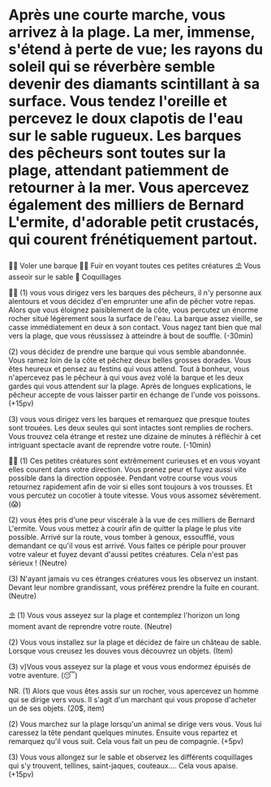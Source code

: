 # Après une courte marche, vous arrivez à la plage. La mer, immense, s'étend à perte de vue; les rayons du soleil qui se réverbère semble devenir des diamants scintillant à sa surface. Vous tendez l'oreille et percevez le doux clapotis de l'eau sur le sable rugueux. Les barques des pêcheurs sont toutes sur la plage, attendant patiemment de retourner à la mer. Vous apercevez également des milliers de Bernard L'ermite, d'adorable petit crustacés, qui courent frénétiquement partout.

🚣‍♀️ Voler une barque
🏃‍♂️ Fuir en voyant toutes ces petites créatures
⛱ Vous asseoir sur le sable
🦪 Coquillages 

🚣‍♀️
(1) vous vous dirigez vers les barques des pêcheurs, il n'y personne aux alentours et vous décidez d'en emprunter une afin de pêcher votre repas. Alors que vous éloignez paisiblement de la côte, vous percutez un énorme rocher situé légèrement sous la surface de l'eau. La barque assez vieille, se casse immédiatement en deux à son contact. Vous nagez tant bien que mal vers la plage, que vous réussissez à atteindre à bout de souffle.
(-30min)

(2) vous décidez de prendre une barque qui vous semble abandonnée. Vous ramez loin de la côte et pêchez deux belles grosses dorades. Vous êtes heureux et pensez au festins qui vous attend. Tout à bonheur,  vous n'apercevez pas le pêcheur à qui vous avez volé la barque et les deux gardes qui vous attendent sur la plage. Après de longues explications, le pêcheur accepte de vous laisser partir en échange de l'unde vos poissons.
(+15pv)

(3) vous vous dirigez vers les barques et remarquez que presque toutes sont trouées. Les deux seules qui sont intactes sont remplies de rochers. Vous trouvez cela étrange et restez une dizaine de minutes à réfléchir à cet intriguant spectacle avant de reprendre votre route.
(-10min)

🏃‍♀️
(1) Ces petites créatures sont extrêmement curieuses et en vous voyant elles courent dans votre direction. Vous prenez peur et fuyez aussi vite possible dans la direction opposée. Pendant votre course vous vous retournez rapidement afin de voir si elles sont toujours à vos trousses. Et vous percutez un cocotier à toute vitesse. Vous vous assomez sévèrement.
(😱)

(2) vous êtes pris d'une peur viscérale à la vue de ces milliers de Bernard L'ermite. Vous vous mettez à courir afin de quitter la plage le plus vite possible. Arrivé sur la route, vous tomber à genoux, essoufflé, vous demandant ce qu'il vous est arrivé. Vous faites ce périple pour prouver votre valeur et fuyez devant d'aussi petites créatures. Cela n'est pas sérieux !
(Neutre)

(3) N'ayant jamais vu ces étranges créatures vous les observez un instant. Devant leur nombre grandissant, vous préférez prendre la fuite en courant.
(Neutre)

⛱
(1) Vous vous asseyez sur la plage et contemplez l'horizon un long moment avant de reprendre votre route.
(Neutre)

(2) Vous vous installez sur la plage et décidez de faire un château de sable. Lorsque vous creusez les douves vous découvrez un objets.
(Item)

(3) v)Vous vous asseyez sur la plage et vous vous endormez épuisés de votre aventure.
(😴)

NR.
(1) Alors que vous êtes assis sur un rocher, vous apercevez un homme qui se dirige vers vous. Il s'agit d'un marchant qui vous propose d'acheter un de ses objets.
(20$, item)

(2) Vous marchez sur la plage lorsqu'un animal se dirige vers vous. Vous lui caressez la tête pendant quelques minutes. Ensuite vous repartez et remarquez qu'il vous suit. Cela vous fait un peu de compagnie.
(+5pv)

(3) Vous vous allongez sur le sable et observez les différents coquillages qui s'y trouvent, tellines, saint-jaques, couteaux.... Cela vous apaise.
(+15pv)
